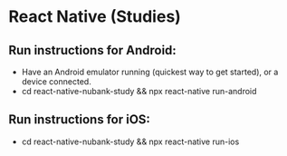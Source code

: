 # React Native (Studies)

## Run instructions for Android:
  - Have an Android emulator running (quickest way to get started), or a device connected.
  - cd react-native-nubank-study && npx react-native run-android

## Run instructions for iOS:
  - cd react-native-nubank-study && npx react-native run-ios
